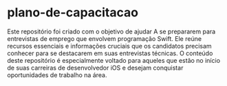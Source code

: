 # plano-de-capacitacao
Este repositório foi criado com o objetivo de ajudar A se prepararem para entrevistas de emprego que envolvem programação Swift. Ele reúne recursos essenciais e informações cruciais que os candidatos precisam conhecer para se destacarem em suas entrevistas técnicas. O conteúdo deste repositório é especialmente voltado para aqueles que estão no início de suas carreiras de desenvolvedor iOS e desejam conquistar oportunidades de trabalho na área.
